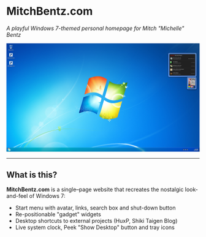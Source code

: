 # MitchBentz.com  
*A playful Windows 7-themed personal homepage for Mitch "Michelle" Bentz*

![Screenshot of the site](preview.png)

---

## What is this?

**MitchBentz.com** is a single–page website that recreates the nostalgic look-and-feel of Windows 7:
 
* Start menu with avatar, links, search box and shut-down button  
* Re-positionable "gadget" widgets
* Desktop shortcuts to external projects (HuxP, Shiki Taigen Blog)  
* Live system clock, Peek "Show Desktop" button and tray icons
